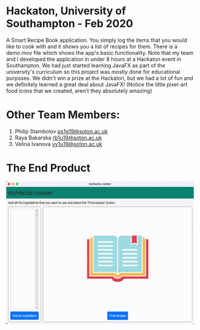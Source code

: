 # Hackaton, University of Southampton - Feb 2020
A Smart Recipe Book application. You simply log the items that you would like to cook with and it shows you a list of recipes for them. There is a demo.mov file which shows the app's basic functionality. Note that my team and I developed the application in under 8 hours at a Hackaton event in Southampton. We had just started learning JavaFX as part of the university's curriculum so this project was mostly done for educational purposes. We didn't win a prize at the Hackaton, but we had a lot of fun and we definitely learned a great deal about JavaFX! (Notice the little pixel-art food icons that we created, aren't they absolutely amazing)  

# Other Team Members:
1) Philip Stambolov ps1g19@soton.ac.uk
2) Raya Bakarska rb1u19@soton.ac.uk
3) Velina Ivanova vv1u19@soton.ac.uk

# The End Product
![](demo.gif)
